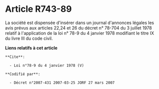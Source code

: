 # Article R743-89

La société est dispensée d'insérer dans un journal d'annonces légales les avis prévus aux articles 22,24 et 26 du décret n°
78-704 du 3 juillet 1978 relatif à l'application de la loi n° 78-9 du 4 janvier 1978 modifiant le titre IX du livre III du
code civil.

**Liens relatifs à cet article**

	**Cite**:

	  - Loi n°78-9 du 4 janvier 1978 (V)

	**Codifié par**:

	  - Décret n°2007-431 2007-03-25 JORF 27 mars 2007
